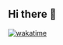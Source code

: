 ## Hi there 👋

[![wakatime](https://wakatime.com/badge/user/7719e5b5-3d91-4ef3-a91a-12f4c7258f1a.svg)](https://wakatime.com/@7719e5b5-3d91-4ef3-a91a-12f4c7258f1a)


<!--
**YangJL2003/YangJL2003** is a ✨ _special_ ✨ repository because its `README.md` (this file) appears on your GitHub profile.

Here are some ideas to get you started:

- 🔭 I’m currently working on ...
- 🌱 I’m currently learning ...
- 👯 I’m looking to collaborate on ...
- 🤔 I’m looking for help with ...
- 💬 Ask me about ...
- 📫 How to reach me: ...
- 😄 Pronouns: ...
- ⚡ Fun fact: ...
-->
